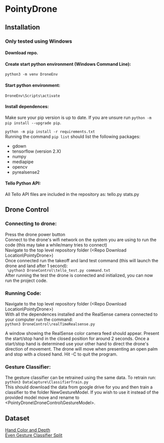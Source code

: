 # PointyDrone

## Installation  
### Only tested using Windows  
#### Download repo.  

#### Create start python environment (Windows Command Line):  
`python3 -m venv DroneEnv` 
 
#### Start python environment:  
`DroneEnv\Scripts\activate`

#### Install dependences:
Make sure your pip version is up to date. 
If you are unsure run `python -m pip install --upgrade pip`.  

`python -m pip install -r requirements.txt`  
Running the command `pip list` should list the following packages:
- gdown
- tensorflow (version 2.X)
- numpy
- mediapipe
- opencv
- pyrealsense2

#### Tello Python API:
All Tello API files are included in the repository as:
tello.py
stats.py

## Drone Control  
### Connecting to drone:  
Press the drone power button  
Connect to the drone's wifi network on the system you are using to run the code (this may take a while/many tries to connect)  
Navigate to the top level repository folder (<Repo Download Location\PointyDrone>)  
Once connected run the takeoff and land test command (this will launch the drone and land after 1 second):  
` \python3 DroneControl\tello_test.py command.txt`  
After running the test the drone is connected and initialized, you can now run the project code.  

### Running Code:
Navigate to the top level repository folder (<Repo Download Location\PointyDrone>)  
With all the dependences installed and the RealSense camera connected to your computer run the command:  
`python3 DroneControl\realTimeRealsense.py`  

A window showing the RealSense color camera feed should appear.
Present the start/stop hand in the closed position for around 2 seconds.
Once a start/stop hand is determined use your other hand to direct the drone's direction of movement.
The drone will move when presenting an open palm and stop with a closed hand.
Hit <Ctrl>-C to quit the program.

### Gesture Classifier:
The gesture classifier can be retrained using the same data. To retrain run:
`python3 DataCapture\ClassifierTrain.py`  
This should download the data from google drive for you and then train a classifier to the folder NewGestureModel.
If you wish to use it instead of the provided model move and rename <NewGestureModel> to <PointyDrone\DroneControl\GestureModel>.  

## Dataset
[Hand Color and Depth](https://drive.google.com/file/d/1N4l7Ax8bJIYAU9kMngCyPIFolyyoDq0G/view?usp=sharing)  
[Even Gesture Classifier Split](https://drive.google.com/file/d/1LO09E76gO0XLZo1u_siOlfkxZ-gcqmTj/view?usp=sharing)  

